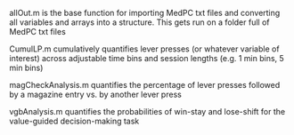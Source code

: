 allOut.m is the base function for importing MedPC txt files and converting all variables and arrays into a structure. This gets run on a folder full of MedPC txt files

CumulLP.m cumulatively quantifies lever presses (or whatever variable of interest) across adjustable time bins and session lengths (e.g. 1 min bins, 5 min bins)

magCheckAnalysis.m quantifies the percentage of lever presses followed by a magazine entry vs. by another lever press

vgbAnalysis.m quantifies the probabilities of win-stay and lose-shift for the value-guided decision-making task
